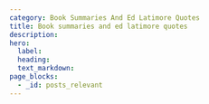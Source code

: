 ```yaml
---
category: Book Summaries And Ed Latimore Quotes
title: Book summaries and ed latimore quotes
description:
hero:
  label:
  heading:
  text_markdown:
page_blocks:
  - _id: posts_relevant
---
```

